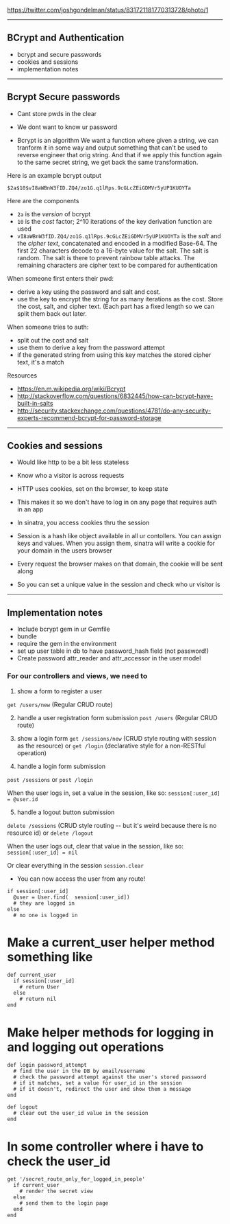 https://twitter.com/joshgondelman/status/831721181770313728/photo/1

----------------------------------
BCrypt and Authentication
----------------------------------
- bcrypt and secure passwords
- cookies and sessions
- implementation notes

----------------------------------
Bcrypt Secure passwords
----------------------------------
- Cant store pwds in the clear
- We dont want to know ur password

- Bcrypt is an algorithm
We want a function where given a string, we can tranform it in some way and output something that can't be used to reverse engineer that orig string. And that if we apply this function again to the same secret string, we get back the same transformation.

Here is an example bcrypt output

`$2a$10$vI8aWBnW3fID.ZQ4/zo1G.q1lRps.9cGLcZEiGDMVr5yUP1KUOYTa`

Here are the components

- `2a` is the *version* of bcrypt
- `10` is the *cost* factor; 2^10 iterations of the key derivation function are used
- `vI8aWBnW3fID.ZQ4/zo1G.q1lRps.9cGLcZEiGDMVr5yUP1KUOYTa` is the *salt* and the *cipher text*, concatenated and encoded in a modified Base-64. The first 22 characters decode to a 16-byte value for the salt. The salt is random.  The salt is there to prevent rainbow table attacks. The remaining characters are cipher text to be compared for authentication

When someone first enters their pwd:
- derive a key using the password and salt and cost.
- use the key to encrypt the string for as many iterations as the cost. Store the cost, salt, and cipher text. (Each part has a fixed length so we can split them back out later.

When someone tries to auth:
- split out the cost and salt
- use them to derive a key from the password attempt
- if the generated string from using this key matches the stored cipher text, it's a match

Resources
- https://en.m.wikipedia.org/wiki/Bcrypt
- http://stackoverflow.com/questions/6832445/how-can-bcrypt-have-built-in-salts
- http://security.stackexchange.com/questions/4781/do-any-security-experts-recommend-bcrypt-for-password-storage

----------------------------------
Cookies and sessions
----------------------------------
- Would like http to be a bit less stateless
- Know who a visitor is across requests
- HTTP uses cookies, set on the browser, to keep state
- This makes it so we don't have to log in on any page that requires auth in an app

- In sinatra, you access cookies thru the session
- Session is a hash like object available in all ur contollers. You can assign keys and values. When you assign them, sinatra will write a cookie for your domain in the users browser
- Every request the browser makes on that domain, the cookie will be sent along
- So you can set a unique value in the session and check who ur visitor is


----------------------------------
Implementation notes
----------------------------------

- Include bcrypt gem in ur Gemfile
- bundle
- require the gem in the environment
- set up user table in db to have password_hash field (not password!)
- Create password attr_reader and attr_accessor in the user model

### For our controllers and views, we need to

1. show a form to register a user

`get /users/new`   (Regular CRUD route)

2. handle a user registration form submission
`post /users`   (Regular CRUD route)

3. show a login form
`get /sessions/new` (CRUD style routing with session as the resource)
or
`get /login`  (declarative style for a non-RESTful operation)

4. handle a login form submission

`post /sessions`
or 
`post /login`

When the user logs in, set a value in the session, like so:
`session[:user_id] = @user.id`

5. handle a logout button submission

`delete /sessions` (CRUD style routing -- but it's weird because there is no resource id)
or
`delete /logout`

When the user logs out, clear that value in the session, like so:
`session[:user_id] = nil`

Or clear everything in the session
`session.clear`


- You can now access the user from any route!
```
if session[:user_id]
  @user = User.find(  session[:user_id])
  # they are logged in
else
  # no one is logged in
```

# Make a current_user helper method something like
```
def current_user
  if session[:user_id]
    # return User
  else
    # return nil
end
```

# Make helper methods for logging in and logging out operations

```
def login password_attempt
  # find the user in the DB by email/username
  # check the password attempt against the user's stored password
  # if it matches, set a value for user_id in the session
  # if it doesn't, redirect the user and show them a message
end
```

```
def logout
  # clear out the user_id value in the session
end
```

# In some controller where i have to check the user_id

```
get '/secret_route_only_for_logged_in_people'
  if current_user
    # render the secret view
  else
    # send them to the login page
  end
end
```
